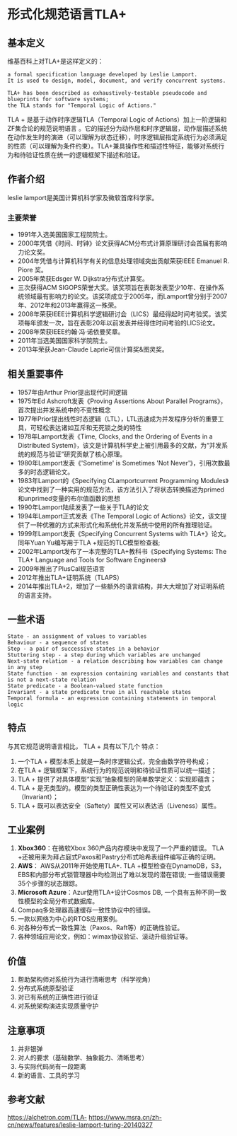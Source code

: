 # 形式化规范语言TLA+

## 基本定义

维基百科上对TLA+是这样定义的：

```
a formal specification language developed by Leslie Lamport. 
It is used to design, model, document, and verify concurrent systems. 

TLA+ has been described as exhaustively-testable pseudocode and blueprints for software systems;
the TLA stands for "Temporal Logic of Actions."
```

TLA + 是基于动作时序逻辑TLA（Temporal Logic of Actions）加上一阶逻辑和ZF集合论的规范说明语言 。它的描述分为动作层和时序逻辑层，动作层描述系统在动作发生时的演进（可以理解为状态迁移），时序逻辑层指定系统行为必须满足的性质（可以理解为条件约束）。TLA+兼具操作性和描述性特征，能够对系统行为和待验证性质在统一的逻辑框架下描述和验证。

## 作者介绍

leslie lamport是美国计算机科学家及微软首席科学家。

### 主要荣誉

- 1991年入选美国国家工程院院士。
- 2000年凭借《时间、时钟》论文获得ACM分布式计算原理研讨会首届有影响力论文奖。
- 2004年凭借与计算机科学有关的信息处理领域突出贡献荣获IEEE Emanuel R. Piore 奖。
- 2005年荣获Edsger W. Dijkstra分布式计算奖。
- 三次获得ACM SIGOPS荣誉大奖。该奖项旨在表彰发表至少10年、在操作系统领域最有影响力的论文。该奖项成立于2005年，而Lamport曾分别于2007年、2012年和2013年赢得这一殊荣。
- 2008年荣获IEEE计算机科学逻辑研讨会（LICS）最经得起时间考验奖。该奖项每年颁发一次，旨在表彰20年以前发表并经得住时间考验的LICS论文。
- 2008年荣获IEEE约翰·冯·诺依曼奖章。
- 2011年当选美国国家科学院院士。
- 2013年荣获Jean-Claude Laprie可信计算奖&图灵奖。

## 相关重要事件

- 1957年由Arthur Prior提出现代时间逻辑
- 1975年Ed Ashcroft发表《Proving Assertions About Parallel Programs》，首次提出并发系统中的不变性概念
- 1977年Prior提出线性时态逻辑（LTL），LTL迅速成为并发程序分析的重要工具，可轻松表达诸如互斥和无死锁之类的特性
- 1978年Lamport发表《Time, Clocks, and the Ordering of Events in a Distributed System》，该文是计算机科学史上被引用最多的文献，为“并发系统的规范与验证”研究贡献了核心原理。
- 1980年Lamport发表《'Sometime' is Sometimes 'Not Never'》，引用次数最多的时态逻辑论文。
- 1983年Lamport的《Specifying CLamportcurrent Programming Modules》论文中找到了一种实用的规范方法，该方法引入了将状态转换描述为primed和unprimed变量的布尔值函数的思想
- 1990年Lamport陆续发表了一些关于TLA的论文
- 1994年Lamport正式发表《The Temporal Logic of Actions》论文，该文提供了一种优雅的方式来形式化和系统化并发系统中使用的所有推理验证。
- 1999年Lamport发表《Specifying Concurrent Systems with TLA+》论文。同年Yuan Yu编写用于TLA +规范的TLC模型检查器;
- 2002年Lamport发布了一本完整的TLA+教科书《Specifying Systems: The TLA+ Language and Tools for Software Engineers》
- 2009年推出了PlusCal规范语言
- 2012年推出TLA+证明系统（TLAPS）
- 2014年推出TLA+2，增加了一些额外的语言结构，并大大增加了对证明系统的语言支持。

## 一些术语

```
State - an assignment of values to variables
Behaviour - a sequence of states
Step - a pair of successive states in a behavior
Stuttering step - a step during which variables are unchanged
Next-state relation - a relation describing how variables can change in any step
State function - an expression containing variables and constants that is not a next-state relation
State predicate - a Boolean-valued state function
Invariant - a state predicate true in all reachable states
Temporal formula - an expression containing statements in temporal logic
```

## 特点

与其它规范说明语言相比， TLA + 具有以下几个 特点：

1. 一个TLA + 模型本质上就是一条时序逻辑公式，完全由数学符号构成；
2. 在TLA + 逻辑框架下，系统行为的规范说明和待验证性质可以统一描述；
3. TLA + 提供了对具体模型“实现”抽象模型的简单数学定义：实现即蕴含；
4. TLA + 是无类型的。模型的类型正确性表达为一个待验证的类型不变式（Invariant）；
5. TLA + 既可以表达安全（Saftety）属性又可以表达活（Liveness）属性。

## 工业案例

1. **Xbox360**：在微软Xbox 360产品内存模块中发现了一个严重的错误。 TLA +还被用来为拜占庭式Paxos和Pastry分布式哈希表组件编写正确的证明。
2. **AWS**： AWS从2011年开始使用TLA+. TLA +模型检查在DynamoDB，S3，EBS和内部分布式锁管理器中均检测出了难以发现的潜在错误; 一些错误需要35个步骤的状态跟踪。
3. **Microsoft Azure**：Azur使用TLA+设计Cosmos DB, 一个具有五种不同一致性模型的全局分布式数据库。
4. Compaq多处理器高速缓存一致性协议中的错误。
5. 一款以网络为中心的RTOS应用案例。
6. 对各种分布式一致性算法（Paxos、Raft等）的正确性验证。
7. 各种领域应用论文，例如：wimax协议验证、滚动升级验证等。

## 价值

1. 帮助架构师对系统行为进行清晰思考（科学视角）
2. 分布式系统原型验证
3. 对已有系统的正确性进行验证
4. 对系统架构演进实现质量守护

## 注意事项

1. 并非银弹
2. 对人的要求（基础数学、抽象能力、清晰思考）
3. 与实际代码尚有一段距离
4. 新的语言、工具的学习

## 参考文献
https://alchetron.com/TLA-
https://www.msra.cn/zh-cn/news/features/leslie-lamport-turing-20140327
